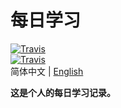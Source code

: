 # 每日学习
[![Travis](https://img.shields.io/badge/language-C-green.svg)]()  
[![Travis](https://img.shields.io/badge/language-C++-green.svg)]()  
简体中文 | [English](./README.en.md)

**这是个人的每日学习记录。**
